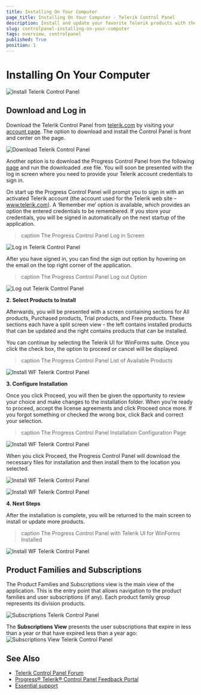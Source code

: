 ```yaml
---
title: Installing On Your Computer
page_title: Installing On Your Computer - Telerik Control Panel
description: Install and update your favorite Telerik products with the Telerik Control Panel.
slug: controlpanel-installing-on-your-computer
tags: overview, controlpanel
published: True
position: 1 
---
```


# Installing On Your Computer

![Install Telerik Control Panel](images/install-telerik-control-panel.png)

## Download and Log in

Download the Telerik Control Panel from [telerik.com](https://www.telerik.com/) by visiting your [account page](https://www.telerik.com/account/). The option to download and install the Control Panel is front and center on the page.

![Download Telerik Control Panel](images/download-telerik-control-panel.png)

Another option is to download the Progress Control Panel from the following [page](https://www.telerik.com/download-trial-file/v2/control-panel) and run the downloaded .exe file. You will soon be presented with the log in screen where you need to provide your Telerik account credentials to sign in.


On start up the Progress Control Panel will prompt you to sign in with an activated Telerik account (the
account used for the Telerik web site – www.telerik.com). A ‘Remember me’ option is available, which
provides an option the entered credentials to be remembered. If you store your credentials, you will be
signed in automatically on the next startup of the application.

>caption The Progress Control Panel Log in Screen

![Log in Telerik Control Panel](images/login-telerik-control-panel.png)

After you have signed in, you can find the sign out option by hovering on the email
on the top right corner of the application.

>caption The Progress Control Panel Log out Option

![Log out Telerik Control Panel](images/logout-telerik-control-panel.png)

**2\. Select Products to Install**

Afterwards, you will be presented with a screen containing sections for All products, Purchased products, Trial products, and Free products. These sections each have a split screen view - the left contains installed products that can be updated and the right contains products that can be installed.

You can continue by selecting the Telerik UI for WinForms suite. Once you click the check box, the option to proceed or cancel will be displayed.

>caption The Progress Control Panel List of Available Products

![Install WF Telerik Control Panel](images/install-telerik-control-panel-wf001.png)

**3\. Configure Installation**

Once you click Proceed, you will then be given the opportunity to review your choice and make changes to the installation folder. When you're ready to proceed, accept the license agreements and click Proceed once more. If you forgot something or checked the wrong box, click Back and correct your selection.

>caption The Progress Control Panel Installation Configuration Page

![Install WF Telerik Control Panel](images/install-telerik-control-panel-wf002.png)

When you click Proceed, the Progress Control Panel will download the necessary files for installation and then install them to the location you selected.

![Install WF Telerik Control Panel](images/install-telerik-control-panel-wf003.png)

![Install WF Telerik Control Panel](images/install-telerik-control-panel-wf004.png)

**4\. Next Steps**

After the installation is complete, you will be returned to the main screen to install or update more products.

>caption The Progress Control Panel with Telerik UI for WinForms Installed

![Install WF Telerik Control Panel](images/install-telerik-control-panel-wf005.png)

## Product Families and Subscriptions

The Product Families and Subscriptions view is the main view of the application. This is the entry point
that allows navigation to the product families and user subscriptions (if any). Each product family group
represents its division products.

![Subscriptions Telerik Control Panel](images/subscriptions-telerik-control-panel.png)

The **Subscriptions View** presents the user subscriptions that expire in less than a year or that have
expired less than a year ago:
![Subscriptions View Telerik Control Panel](images/subscriptions-view-telerik-control-panel.png)

## See Also

* [Telerik Control Panel Forum](https://www.telerik.com/forums/telerik-control-panel)
* [Progress® Telerik® Control Panel Feedback Portal](https://feedback.telerik.com/controlpanel) 
* [Essential support](http://www.telerik.com/support) 
